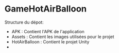 # GameHotAirBalloon

Structure du dépot:
* APK : Contient l'APK de l'application
* Assets : Contient les images utilisées pour le projet
* HotAirBalloon : Contient le projet Unity
* 

